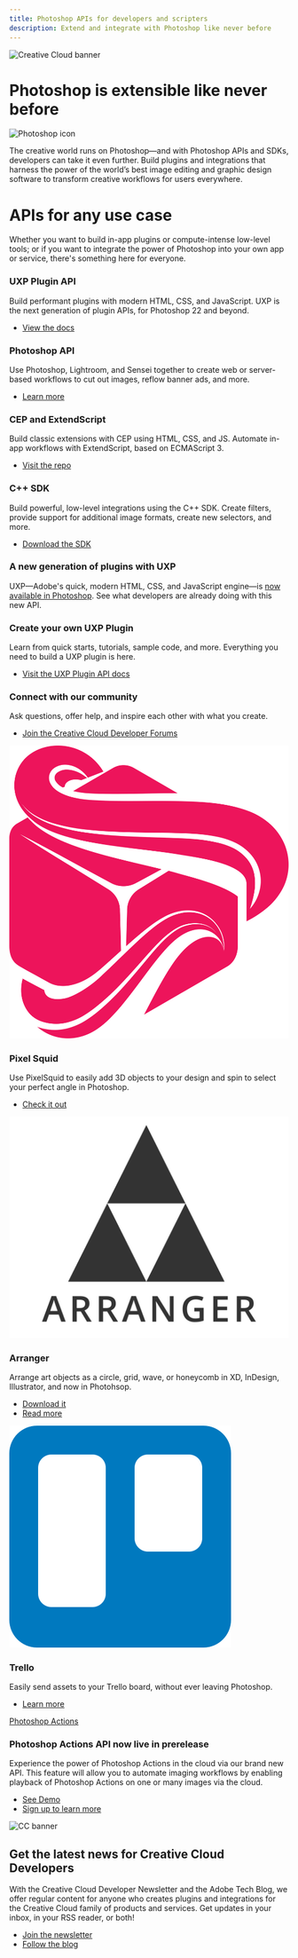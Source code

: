 ```yaml
---
title: Photoshop APIs for developers and scripters
description: Extend and integrate with Photoshop like never before
---
```


<Hero slots="image, heading, icon, text" variant="halfwidth" />

![Creative Cloud banner](https://adobe.io/shared/images/cc-hero.png)

# Photoshop is extensible like never before

![Photoshop icon](https://adobe.io/shared/icons/ps_appicon_64.svg)

The creative world runs on Photoshop—and with Photoshop APIs and SDKs, developers can take it even further. Build plugins and integrations that harness the power of the world’s best image editing and graphic design software to transform creative workflows for users everywhere.

<TitleBlock slots="heading, text" theme="dark" />

# APIs for any use case

Whether you want to build in-app plugins or compute-intense low-level tools; or if you want to integrate the power of Photoshop into your own app or service, there's something here for everyone.

<TextBlock slots="heading, text, buttons" width="25%" theme="dark" isCentered />

### UXP Plugin API

Build performant plugins with modern HTML, CSS, and JavaScript. UXP is the next generation of plugin APIs, for Photoshop 22 and beyond.

- [View the docs](uxp)

<TextBlock slots="heading, text, buttons" width="25%" theme="dark" isCentered />

### Photoshop API

Use Photoshop, Lightroom, and Sensei together to create web or server-based workflows to cut out images, reflow banner ads, and more.

- [Learn more](../apis/creativecloud/photo-imaging-api.html)

<TextBlock slots="heading, text, buttons" width="25%" theme="dark" isCentered />

### CEP and ExtendScript

Build classic extensions with CEP using HTML, CSS, and JS. Automate in-app workflows with ExtendScript, based on ECMAScript 3.

- [Visit the repo](https://github.com/Adobe-CEP/CEP-Resources/blob/master/CEP_10.x/Documentation/CEP%2010.0%20HTML%20Extension%20Cookbook.md)

<TextBlock slots="heading, text, buttons" width="25%" theme="dark" isCentered />

### C++ SDK

Build powerful, low-level integrations using the C++ SDK. Create filters, provide support for additional image formats, create new selectors, and more.

- [Download the SDK](https://console.adobe.io/downloads)

<TitleBlock slots="heading, text" theme="light" />

### A new generation of plugins with UXP

UXP—Adobe's quick, modern HTML, CSS, and JavaScript engine—is [now available in Photoshop](uxp). See what developers are already doing with this new API.

<TextBlock slots="heading, text, buttons" width="50%" theme="light" isCentered />

### Create your own UXP Plugin

Learn from quick starts, tutorials, sample code, and more. Everything you need to build a UXP plugin is here.

- [Visit the UXP Plugin API docs](uxp)

<TextBlock slots="heading, text, buttons" width="50%" theme="light" isCentered />

### Connect with our community

Ask questions, offer help, and inspire each other with what you create.

- [Join the Creative Cloud Developer Forums](https://forums.creativeclouddeveloper.com)

<TextBlock slots="image, heading, text, links" width="33%" theme="light" isCentered />

![PixelSquid logo](images/PixelSquid_Icon_Flat.svg)

### Pixel Squid

Use PixelSquid to easily add 3D objects to your design and spin to select your perfect angle in Photoshop.

- [Check it out](https://www.pixelsquid.com/plugin_demo)

<TextBlock slots="image, heading, text, links" width="33%" theme="light" isCentered />

![Arranger logo](images/Arranger_Logo-square.svg)

### Arranger

Arrange art objects as a circle, grid, wave, or honeycomb in XD, InDesign, Illustrator, and now in Photohsop.

- [Download it](https://omata.io/arranger)
- [Read more](https://medium.com/adobetech/a-case-study-on-arranger-making-the-leap-from-cep-to-uxp-c64227b6ea74?source=friends_link&sk=8612cd25ce4b8721d489cb632e0338d5)

<TextBlock slots="image, heading, text, links" width="33%" theme="light" isCentered />

![Trello logo](images/trello-mark-blue.svg)

### Trello

Easily send assets to your Trello board, without ever leaving Photoshop.

- [Learn more](https://trello.com/integrations)

<TextBlock slots="video, heading, text, buttons" width="50%" theme="dark" />

[Photoshop Actions](https://youtu.be/_iZa1NoWMTg)

### Photoshop Actions API now live in prerelease

Experience the power of Photoshop Actions in the cloud via our brand new API. This feature will allow you to automate imaging workflows by enabling playback of Photoshop Actions on one or many images via the cloud.

- [See Demo](https://www.adobe.io/photoshop/api/demo/?ref=psactions)
- [Sign up to learn more](https://photoshop.adobelanding.com/api-signup)

<SummaryBlock slots="image, heading, text, buttons" background="rgb(9, 90, 186)" />

![CC banner](https://adobe.io/shared/images/cc-banner.png)

## Get the latest news for Creative Cloud Developers

With the Creative Cloud Developer Newsletter and the Adobe Tech Blog, we offer regular content for anyone who creates plugins and integrations for the Creative Cloud family of products and services. Get updates in your inbox, in your RSS reader, or both!

- [Join the newsletter](http://adobe.ly/devnews)
- [Follow the blog](https://medium.com/adobetech)

